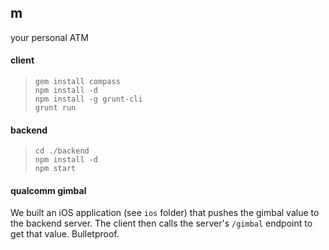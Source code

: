 ## m

your personal ATM

#### client

> `gem install compass`      <br>
  `npm install -d`           <br>
  `npm install -g grunt-cli` <br>
  `grunt run`

#### backend

> `cd ./backend`    <br>
  `npm install -d`  <br>
  `npm start`


#### qualcomm gimbal

We built an iOS application (see `ios` folder) that pushes the gimbal value
to the backend server. The client then calls the server's `/gimbal` endpoint
to get that value. Bulletproof.
